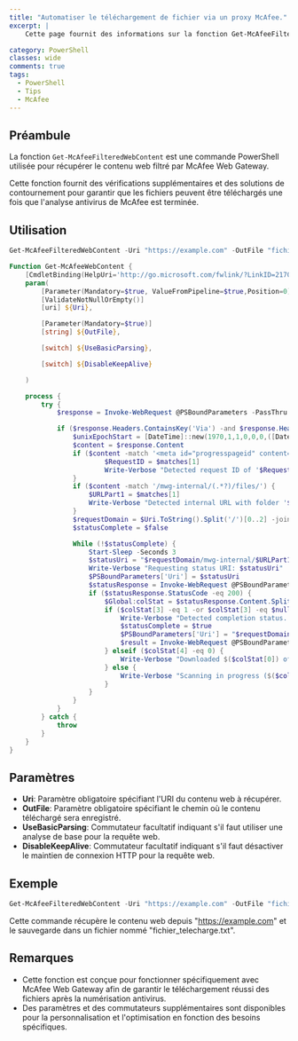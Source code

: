 ```yaml
---
title: "Automatiser le téléchargement de fichier via un proxy McAfee."
excerpt: |
    Cette page fournit des informations sur la fonction Get-McAfeeFilteredWebContent, utilisée pour récupérer le contenu web filtré par McAfee Web Gateway.

category: PowerShell
classes: wide
comments: true
tags: 
  - PowerShell
  - Tips
  - McAfee
---
```


## Préambule

La fonction `Get-McAfeeFilteredWebContent` est une commande PowerShell utilisée pour récupérer le contenu web filtré par McAfee Web Gateway.

Cette fonction fournit des vérifications supplémentaires et des solutions de contournement pour garantir que les fichiers peuvent être téléchargés une fois que l'analyse antivirus de McAfee est terminée.

## Utilisation

```powershell
Get-McAfeeFilteredWebContent -Uri "https://example.com" -OutFile "fichier_telecharge.txt"
```

```powershell
Function Get-McAfeeWebContent {
    [CmdletBinding(HelpUri='http://go.microsoft.com/fwlink/?LinkID=217035')]
    param(
        [Parameter(Mandatory=$true, ValueFromPipeline=$true,Position=0)]
        [ValidateNotNullOrEmpty()]
        [uri] ${Uri},

        [Parameter(Mandatory=$true)]
        [string] ${OutFile},

        [switch] ${UseBasicParsing},

        [switch] ${DisableKeepAlive}

    )

    process {
        try {
            $response = Invoke-WebRequest @PSBoundParameters -PassThru

            if ($response.Headers.ContainsKey('Via') -and $response.Headers.Via.Contains('McAfee Web Gateway')) {
                $unixEpochStart = [DateTime]::new(1970,1,1,0,0,0,([DateTimeKind]::Utc))
                $content = $response.Content
                if ($content -match '<meta id="progresspageid" content="(.*?)">') {
					    $RequestID = $matches[1]
                        Write-Verbose "Detected request ID of '$RequestID'"
                }
                if ($content -match '/mwg-internal/(.*?)/files/') {
                    $URLPart1 = $matches[1]
                    Write-Verbose "Detected internal URL with folder '$URLPart1'"
                }
                $requestDomain = $Uri.ToString().Split('/')[0..2] -join '/'
                $statusComplete = $false

                While (!$statusComplete) {
                    Start-Sleep -Seconds 3
					$statusUri = "$requestDomain/mwg-internal/$URLPart1/progress?id=$RequestID&a=1&$([Int64]([DateTime]::UtcNow - $unixEpochStart).TotalMilliseconds)"
                    Write-Verbose "Requesting status URI: $statusUri"
                    $PSBoundParameters['Uri'] = $statusUri
					$statusResponse = Invoke-WebRequest @PSBoundParameters -PassThru
                    if ($statusResponse.StatusCode -eq 200) {
                        $Global:colStat = $statusResponse.Content.Split(';')
                        if ($colStat[3] -eq 1 -or $colStat[3] -eq $null) {
                            Write-Verbose "Detected completion status. Attempting request of original content"
                            $statusComplete = $true
							$PSBoundParameters['Uri'] = "$requestDomain/mwg-internal/$URLPart1/progress?id=$RequestID&dl"
							$result = Invoke-WebRequest @PSBoundParameters
                        } elseif ($colStat[4] -eq 0) {
                            Write-Verbose "Downloaded $($colStat[0]) of $($colStat[1])"
                        } else {
                            Write-Verbose "Scanning in progress ($($colStat[4])s)"
                        }
                    }
                }
            }
        } catch {
            throw
        }
    }
}
```

## Paramètres

* __Uri__: Paramètre obligatoire spécifiant l'URI du contenu web à récupérer.
* __OutFile__: Paramètre obligatoire spécifiant le chemin où le contenu téléchargé sera enregistré.
* __UseBasicParsing__: Commutateur facultatif indiquant s'il faut utiliser une analyse de base pour la requête web.
* __DisableKeepAlive__: Commutateur facultatif indiquant s'il faut désactiver le maintien de connexion HTTP pour la requête web.

## Exemple

```powershell
Get-McAfeeFilteredWebContent -Uri "https://example.com" -OutFile "fichier_telecharge.txt"
```

Cette commande récupère le contenu web depuis "https://example.com" et le sauvegarde dans un fichier nommé "fichier_telecharge.txt".

## Remarques

* Cette fonction est conçue pour fonctionner spécifiquement avec McAfee Web Gateway afin de garantir le téléchargement réussi des fichiers après la numérisation antivirus.
* Des paramètres et des commutateurs supplémentaires sont disponibles pour la personnalisation et l'optimisation en fonction des besoins spécifiques.

